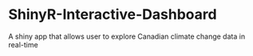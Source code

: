 # ShinyR-Interactive-Dashboard
A shiny app that allows user to explore Canadian climate change data in real-time
